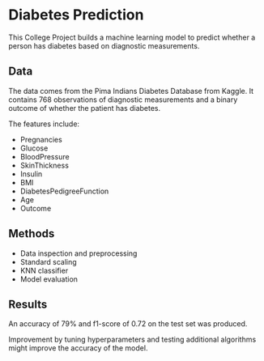# Diabetes Prediction

This College Project builds a machine learning model to predict whether a person has diabetes based on diagnostic measurements.

## Data

The data comes from the Pima Indians Diabetes Database from Kaggle. It contains 768 observations of diagnostic measurements and a binary outcome of whether the patient has diabetes.

The features include:

- Pregnancies  
- Glucose 
- BloodPressure
- SkinThickness
- Insulin 
- BMI 
- DiabetesPedigreeFunction
- Age
- Outcome

## Methods

- Data inspection and preprocessing 
- Standard scaling
- KNN classifier
- Model evaluation

## Results

An accuracy of 79% and f1-score of 0.72 on the test set was produced.

Improvement by tuning hyperparameters and testing additional algorithms might improve the accuracy of the model.
